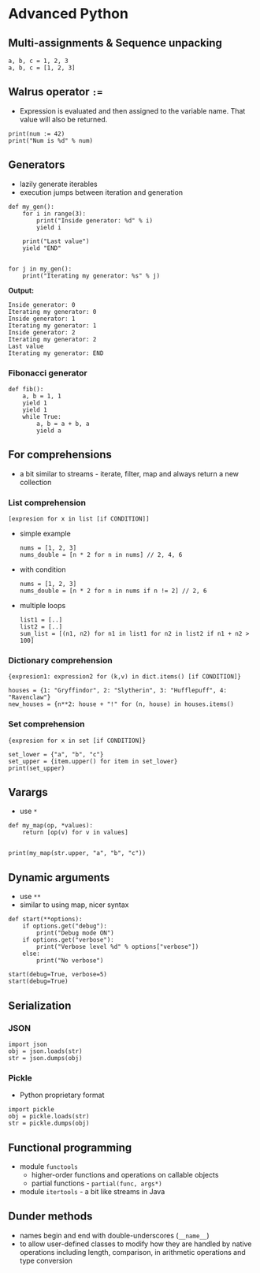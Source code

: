 # Advanced Python

## Multi-assignments & Sequence unpacking
```
a, b, c = 1, 2, 3
a, b, c = [1, 2, 3]
```

## Walrus operator `:=`
- Expression is evaluated and then assigned to the variable name. That value will also be returned.
```
print(num := 42)
print("Num is %d" % num)
```

## Generators
- lazily generate iterables
- execution jumps between iteration and generation
```
def my_gen():
    for i in range(3):
        print("Inside generator: %d" % i)
        yield i

    print("Last value")
    yield "END"


for j in my_gen():
    print("Iterating my generator: %s" % j)
```

**Output:**
```
Inside generator: 0
Iterating my generator: 0
Inside generator: 1
Iterating my generator: 1
Inside generator: 2
Iterating my generator: 2
Last value
Iterating my generator: END
```

### Fibonacci generator
```
def fib():
    a, b = 1, 1
    yield 1
    yield 1
    while True:
        a, b = a + b, a
        yield a
```

## For comprehensions
- a bit similar to streams - iterate, filter, map and always return a new collection

### List comprehension
```
[expresion for x in list [if CONDITION]]
```

- simple example
    ```
    nums = [1, 2, 3]
    nums_double = [n * 2 for n in nums] // 2, 4, 6
    ```
- with condition
    ```
    nums = [1, 2, 3]
    nums_double = [n * 2 for n in nums if n != 2] // 2, 6
    ```
- multiple loops
  ```
  list1 = [..]
  list2 = [..]
  sum_list = [(n1, n2) for n1 in list1 for n2 in list2 if n1 + n2 > 100]
  ```

### Dictionary comprehension
```
{expresion1: expression2 for (k,v) in dict.items() [if CONDITION]}
```

```
houses = {1: "Gryffindor", 2: "Slytherin", 3: "Hufflepuff", 4: "Ravenclaw"}
new_houses = {n**2: house + "!" for (n, house) in houses.items()
```

### Set comprehension
```
{expresion for x in set [if CONDITION]}
```

```
set_lower = {"a", "b", "c"}
set_upper = {item.upper() for item in set_lower}
print(set_upper)
```

## Varargs
- use `*`
```
def my_map(op, *values):
    return [op(v) for v in values]


print(my_map(str.upper, "a", "b", "c"))
```

## Dynamic arguments
- use `**`
- similar to using map, nicer syntax
```
def start(**options):
    if options.get("debug"):
        print("Debug mode ON")
    if options.get("verbose"):
        print("Verbose level %d" % options["verbose"])
    else:
        print("No verbose")

start(debug=True, verbose=5)
start(debug=True)
```

## Serialization

### JSON
```
import json
obj = json.loads(str)
str = json.dumps(obj)
```

### Pickle
- Python proprietary format
```
import pickle
obj = pickle.loads(str)
str = pickle.dumps(obj)
```

## Functional programming
- module `functools`
    - higher-order functions and operations on callable objects
    - partial functions - `partial(func, args*)`
- module `itertools` - a bit like streams in Java

## Dunder methods
- names begin and end with double-underscores (`__name__`)
- to allow user-defined classes to modify how they are handled by native operations including length, comparison, in arithmetic operations and type conversion